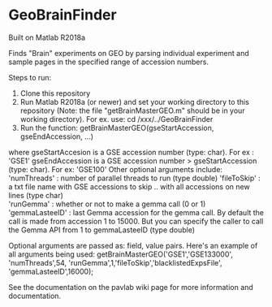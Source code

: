 # GeoBrainFinder
Built on Matlab R2018a 

Finds "Brain" experiments on GEO by parsing individual experiment and sample pages in the specified range of accession numbers. 


Steps to run: 
1) Clone this repository
2) Run Matlab R2018a (or newer) and set your working directory to this repository (Note: the file "getBrainMasterGEO.m" should be in your working directory). For ex. use: cd /xxx/../GeoBrainFinder
3) Run the function: getBrainMasterGEO(gseStartAccession, gseEndAccession, ...) 

where 
    gseStartAccesion is a GSE accession number (type: char). For ex : 'GSE1'
    gseEndAccession is a GSE accession number > gseStartAccession (type: char). For ex: 'GSE100'
  Other optional arguments include: 
    'numThreads' : number of parallel threads to run (type double)
    'fileToSkip' : a txt file name with GSE accessions to skip .. with all accessions on new lines (type char)  
    'runGemma' : whether or not to make a gemma call (0 or 1)
    'gemmaLasteeID' : last Gemma accession for the gemma call. By default the call is made from accession 1 to 15000. But you can specify the caller to call the Gemma API from 1 to gemmaLasteeID (type double)

Optional arguments are passed as: field, value pairs. 
Here's an example of all arguments being used: 
getBrainMasterGEO('GSE1','GSE133000', 'numThreads',54, 'runGemma',1,'fileToSkip','blacklistedExpsFile', 'gemmaLasteeID',16000); 

See the documentation on the pavlab wiki page for more information and documentation. 

